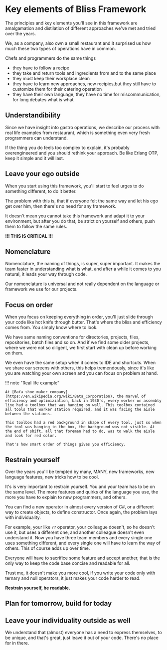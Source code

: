 # Key elements of Bliss Framework

The principles and key elements you'll see in this framework are amalgamation and distilation of different approaches we've met and tried over the years.

We, as a company, also own a small restaurant and it surprised us how much these two types of operations have in common. 

Chefs and programmers do the same things

- they have to follow a recipe
- they take and return tools and ingredients from and to the same place
- they must keep their workplace clean
- they have to learn new approaches, new recipies,but they still have to customize them for their catering operation
- they have their own language, they have no time for miscommunication, for long debates what is what

## Understandibility

Since we have insight into gastro operations, we describe our process with real life examples from restaurant, which is something even very fresh programmers can understand.

If the thing you do feels too complex to explain, it's probably overengineered and you should rethink your approach. Be like Erlang OTP, keep it simple and it will last.

## Leave your ego outside

When you start using this framework, you'll start to feel urges to do something different, to do it better.

The problem with this is, that if everyone felt the same way and let his ego get over him, then there's no need for any framework.

It doesn't mean you cannot take this framework and adapt it to your environment, but after you do that, be strict on yourself and others, push them to follow the same rules.

__!!! THIS IS CRITICAL !!!__

## Nomenclature

Nomenclature, the naming of things, is super, super important. 
It makes the team faster in understanding what is what, and after a while it comes to you natural, it leads your way through code.

Our nomenclature is universal and not really dependent on the language or framework we use for our projects.

## Focus on order

When you focus on keeping everything in order, you'll just slide through your code like hot knife through butter. That's where the bliss and efficiency comes from. You simply know where to look.

We have same naming conventions for directories, projects, files, repositories, batch files and so on. And if we find some older projects, where we were not so diligent, we first start with clean up before working on them.

We even have the same setup when it comes to IDE and shortcuts. When we share our screens with others, this helps tremendously, since it's like you are watching your own screen and you can focus on problem at hand.

!!! note "Real life example"

    At [Baťa shoe maker company](https://en.wikipedia.org/wiki/Bata_Corporation), the marvel of efficiency and optimiziation, back in 1930's, every worker on assembly line had a toolbox that was hanging on wall. This toolbox contained all tools that worker station required, and it was facing the aisle between the stations. 
    
    This toolbox had a red background in shape of every tool, just so when the tool was hanging in the box, the background was not visible. At the end of shift, all that foreman had to do, was to walk the aisle and look for red color.

    That's how smart order of things gives you efficiency.

## Restrain yourself

Over the years you'll be tempted by many, MANY, new frameworks, new language features, new tricks how to be cool.

It's is very important to restrain yourself. You and your team has to be on the same level. The more features and quirks of the language you use, the more you have to explain to new programmers, and others.

You can find a new operator in almost every version of C#, or a different way to create objects, to define constructor. Once again, the problem lays with individuality.

For example, your like `??` operator, your colleague doesn't, so he doesn't use it, but uses a different one, and another colleague doesn't even understand it. Now you have three team members and every single one uses something different, and every single one will have to learn the way of others. This of course adds up over time. 

Everyone will have to sacrifice some feature and accept another, that is the only way to keep the code base concise and readable for all.

Trust me, it doesn't make you more cool, if you write your code only with ternary and null operators, it just makes your code harder to read. 

__Restrain yourself, be readable.__

## Plan for tomorrow, build for today




## Leave your individuality outside as well

We understand that (almost) everyone has a need to express themselves, to be unique, and that's great, just leave it out of your code. There's no place for in there.
